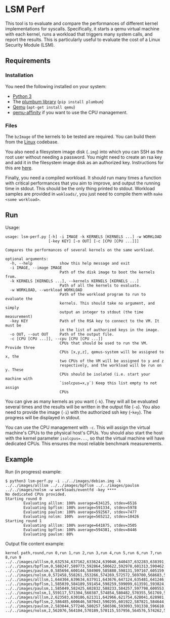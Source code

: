 # LSM Perf
This tool is to evaluate and compare the performances of different kernel implementations for syscalls. Specifically, it starts a qemu virtual machine with each kernel, runs a workload that triggers many system calls, and report the results. This is particularly useful to evaluate the cost of a Linux Security Module (LSM).

## Requirements
### Installation
You need the following installed on your system:
- [Python 3](https://www.python.org/downloads/) 
- The [plumbum library](https://pypi.org/project/plumbum/) (`pip install plumbum`)
- [Qemu](https://www.qemu.org/download/) (`apt-get install qemu`)
- [qemu-affinity](https://github.com/zegelin/qemu-affinity) if you want to use the CPU management.

### Files
The `bzImage` of the kernels to be tested are required. You can build them from the [Linux](https://github.com/torvalds/linux) codebase. 

You also need a filesystem image disk (`.img`) into which you can SSH as the root user without needing a password. You might need to create an rsa key and add it in the filesystem image disk as an authorized key. Instructions for this are [here](http://www.linuxproblem.org/art_9.html).

Finally, you need a compiled workload. It should run many times a function with critical performances that you aim to improve, and output the running time in stdout. This should be the only thing printed to stdout. Workload samples are provided in `wokloads/`, you just need to compile them with `make <some workload>`.


## Run


Usage:
``` 
usage: lsm-perf.py [-h] -i IMAGE -k KERNELS [KERNELS ...] -w WORKLOAD
                   [-key KEY] [-o OUT] [-c [CPU [CPU ...]]]

Compares the performances of several kernels on the same workload.

optional arguments:
  -h, --help            show this help message and exit
  -i IMAGE, --image IMAGE
                        Path of the disk image to boot the kernels from.
  -k KERNELS [KERNELS ...], --kernels KERNELS [KERNELS ...]
                        Path of all the kernels to evaluate.
  -w WORKLOAD, --workload WORKLOAD
                        Path of the workload program to run to evaluate the
                        kernels. This should take no argument, and simply
                        output an integer to stdout (the time measurement)
  -key KEY              Path of the RSA key to connect to the VM. It must be
                        in the list of authorized keys in the image.
  -o OUT, --out OUT     Path of the output file.
  -c [CPU [CPU ...]], --cpu [CPU [CPU ...]]
                        CPUs that should be used to run the VM. Provide three
                        CPUs [x,y,z], qemus-system will be assigned to x, the
                        two CPUs of the VM will be assigned to y and z
                        respectively, and the workload will be run on y. These
                        CPUs should be isolated (i.e. start your machine with
                        `isolcpus=x,y`) Keep this list empty to not assign
                        CPUs
```

You can give as many kernels as you want (`-k`). They will all be evaluated several times and the results will be written in the output file (`-o`). You also need to provide the image (`-i`) with the authorized ssh key (-`key`). The progress will be displayed in stdout.

You can use the CPU management with `-c`. This will assign the virtual machine's CPUs to the physical host's CPUs. You should also start the host with the kernel parameter `isolcpus=...`, so that the virtual machine will have dedicated CPUs. This ensures the most reliable benchmark measurements.

## Example 

Run (in progress) example:

```
$ python3 lsm-perf.py -i ../../images/debian.img -k ../../images/alllsm ../../images/bpflsm ../../images/paulsm ../../images/nolsm -w workloads/eventfd -key ****
No dedicated CPUs provided.
Starting round 0
        Evaluating alllsm: 100% average=634125, stdev=6516                    
        Evaluating bpflsm: 100% average=591334, stdev=5978                    
        Evaluating paulsm: 100% average=592567, stdev=7477                    
        Evaluating nolsm: 100%  average=565212, stdev=10426                    
Starting round 1
        Evaluating alllsm: 100% average=641875, stdev=3505                    
        Evaluating bpflsm: 100% average=594381, stdev=8446                    
        Evaluating paulsm: 80%                              
```

Output file content example:

```
kernel path,round,run 0,run 1,run 2,run 3,run 4,run 5,run 6,run 7,run 8,run 9
../../images/alllsm,0,632534,637162,633624,639046,640437,632283,638391,621850,624864,641063
../../images/bpflsm,0,588247,589773,592864,586622,592978,601313,590462,579478,594899,596710
../../images/paulsm,0,585694,600144,584909,585880,598131,597167,605159,583542,591269,593776
../../images/nolsm,0,572458,558261,553266,574269,572572,569700,568683,549366,579234,554316
../../images/alllsm,1,644304,639634,637911,643676,647124,635481,641246,642767,645180,641430
../../images/bpflsm,1,585039,584189,591454,598259,599099,613591,593824,595055,588458,594850
../../images/paulsm,1,585049,582425,602832,588233,584257,597798,600553,592897,599376,596029
../../images/nolsm,1,559117,571304,560387,574854,580482,570355,561769,565104,575381,567941
../../images/alllsm,2,623583,630186,621311,642966,621754,628041,628981,639126,638830,642383
../../images/bpflsm,2,586485,600646,587043,590295,601922,587821,584644,592760,590667,581323
../../images/paulsm,2,583044,577246,580257,586506,593093,591338,596610,579747,588739,584627
../../images/nolsm,2,562076,564104,570189,570115,557956,564576,574262,558895,574167,569505
```
